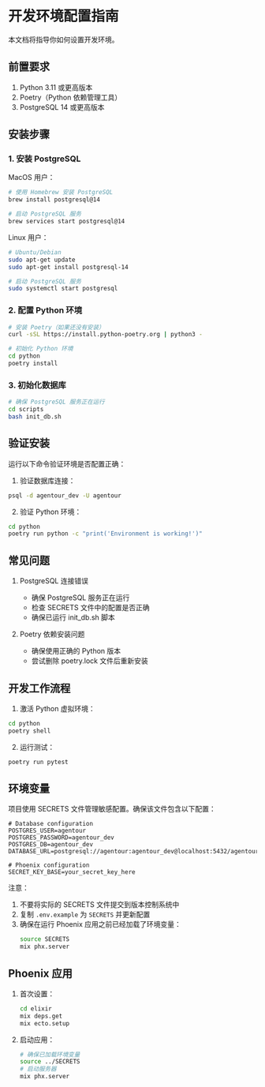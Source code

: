 # 开发环境配置指南

本文档将指导你如何设置开发环境。

## 前置要求

1. Python 3.11 或更高版本
2. Poetry（Python 依赖管理工具）
3. PostgreSQL 14 或更高版本

## 安装步骤

### 1. 安装 PostgreSQL

MacOS 用户：
```bash
# 使用 Homebrew 安装 PostgreSQL
brew install postgresql@14

# 启动 PostgreSQL 服务
brew services start postgresql@14
```

Linux 用户：
```bash
# Ubuntu/Debian
sudo apt-get update
sudo apt-get install postgresql-14

# 启动 PostgreSQL 服务
sudo systemctl start postgresql
```

### 2. 配置 Python 环境

```bash
# 安装 Poetry（如果还没有安装）
curl -sSL https://install.python-poetry.org | python3 -

# 初始化 Python 环境
cd python
poetry install
```

### 3. 初始化数据库

```bash
# 确保 PostgreSQL 服务正在运行
cd scripts
bash init_db.sh
```

## 验证安装

运行以下命令验证环境是否配置正确：

1. 验证数据库连接：
```bash
psql -d agentour_dev -U agentour
```

2. 验证 Python 环境：
```bash
cd python
poetry run python -c "print('Environment is working!')"
```

## 常见问题

1. PostgreSQL 连接错误
   - 确保 PostgreSQL 服务正在运行
   - 检查 SECRETS 文件中的配置是否正确
   - 确保已运行 init_db.sh 脚本

2. Poetry 依赖安装问题
   - 确保使用正确的 Python 版本
   - 尝试删除 poetry.lock 文件后重新安装

## 开发工作流程

1. 激活 Python 虚拟环境：
```bash
cd python
poetry shell
```

2. 运行测试：
```bash
poetry run pytest
```

## 环境变量

项目使用 SECRETS 文件管理敏感配置。确保该文件包含以下配置：

```env
# Database configuration
POSTGRES_USER=agentour
POSTGRES_PASSWORD=agentour_dev
POSTGRES_DB=agentour_dev
DATABASE_URL=postgresql://agentour:agentour_dev@localhost:5432/agentour_dev

# Phoenix configuration
SECRET_KEY_BASE=your_secret_key_here
```

注意：
1. 不要将实际的 SECRETS 文件提交到版本控制系统中
2. 复制 `.env.example` 为 `SECRETS` 并更新配置
3. 确保在运行 Phoenix 应用之前已经加载了环境变量：
   ```bash
   source SECRETS
   mix phx.server
   ```

## Phoenix 应用

1. 首次设置：
   ```bash
   cd elixir
   mix deps.get
   mix ecto.setup
   ```

2. 启动应用：
   ```bash
   # 确保已加载环境变量
   source ../SECRETS
   # 启动服务器
   mix phx.server
   ```
